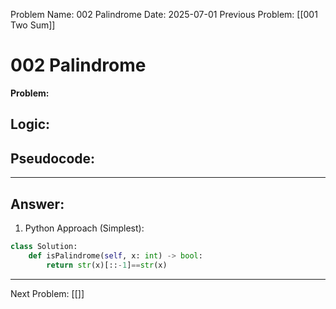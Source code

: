 Problem Name: 002 Palindrome
Date: 2025-07-01
Previous Problem: [[001 Two Sum]]

# 002 Palindrome

**Problem:** 


## Logic:


## Pseudocode:


---
## Answer:

1. Python Approach (Simplest):
```python
class Solution: 
	def isPalindrome(self, x: int) -> bool:
		return str(x)[::-1]==str(x)
```


---
Next Problem: [[]]
